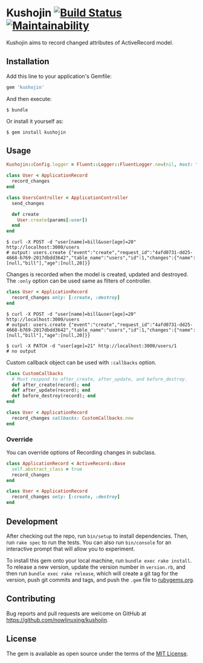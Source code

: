 # Kushojin [![Build Status](https://travis-ci.org/nowlinuxing/kushojin.svg?branch=master)](https://travis-ci.org/nowlinuxing/kushojin.svg?branch=master) [![Maintainability](https://api.codeclimate.com/v1/badges/33c293ed9b4f9f25ab2c/maintainability)](https://codeclimate.com/github/nowlinuxing/kushojin/maintainability)

Kushojin aims to record changed attributes of ActiveRecord model.

## Installation

Add this line to your application's Gemfile:

```ruby
gem 'kushojin'
```

And then execute:

    $ bundle

Or install it yourself as:

    $ gem install kushojin

## Usage

```ruby
Kushojin::Config.logger = Fluent::Logger::FluentLogger.new(nil, host: "localhost", port: 24224)

class User < ApplicationRecord
  record_changes
end

class UsersController < ApplicationController
  send_changes

  def create
    User.create(params[:user])
  end
end
```

    $ curl -X POST -d "user[name]=bill&user[age]=20" http://localhost:3000/users
    # output: users.create {"event":"create","request_id":"4afd0731-dd25-4668-b769-2017dbdd3642","table_name":"users","id":1,"changes":{"name":[null,"bill"],"age":[null,20]}}

Changes is recorded when the model is created, updated and destroyed.
The `:only` option can be used same as filters of controller.

```ruby
class User < ApplicationRecord
  record_changes only: [:create, :destroy]
end
```
    $ curl -X POST -d "user[name]=bill&user[age]=20" http://localhost:3000/users
    # output: users.create {"event":"create","request_id":"4afd0731-dd25-4668-b769-2017dbdd3642","table_name":"users","id":1,"changes":{"name":[null,"bill"],"age":[null,20]}}

    $ curl -X PATCH -d "user[age]=21" http://localhost:3000/users/1
    # no output

Custom callback object can be used with `:callbacks` option.

```ruby
class CustomCallbacks
  # Must respond to after_create, after_update, and before_destroy.
  def after_create(record); end
  def after_update(record); end
  def before_destroy(record); end
end

class User < ApplicationRecord
  record_changes callbacks: CustomCallbacks.new
end
```

### Override

You can override options of Recording changes in subclass.

```ruby
class ApplicationRecord < ActiveRecord::Base
  self.abstract_class = true
  record_changes
end

class User < ApplicationRecord
  record_changes only: [:create, :destroy]
end
```

## Development

After checking out the repo, run `bin/setup` to install dependencies. Then, run `rake spec` to run the tests. You can also run `bin/console` for an interactive prompt that will allow you to experiment.

To install this gem onto your local machine, run `bundle exec rake install`. To release a new version, update the version number in `version.rb`, and then run `bundle exec rake release`, which will create a git tag for the version, push git commits and tags, and push the `.gem` file to [rubygems.org](https://rubygems.org).

## Contributing

Bug reports and pull requests are welcome on GitHub at https://github.com/nowlinuxing/kushojin.


## License

The gem is available as open source under the terms of the [MIT License](http://opensource.org/licenses/MIT).

